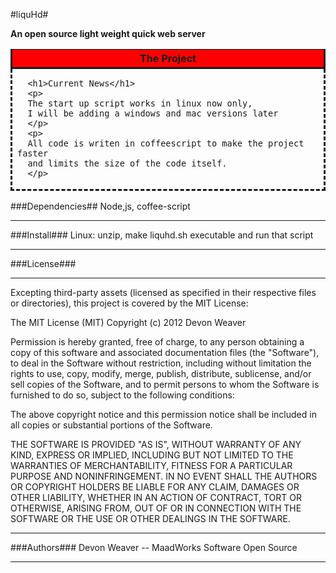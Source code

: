 #liquHd#

**An open source light weight quick web server**

<table >
<tr ><th style="border-style: solid; background-color: red;">The Project</th></tr>
<tr>
   <td style="border-style: dashed; border-top: none; ">

      <h1>Current News</h1>
      <p>
      The start up script works in linux now only,
      I will be adding a windows and mac versions later
      </p>
      <p>
      All code is writen in coffeescript to make the project faster
      and limits the size of the code itself.
      </p>


   </td>
</tr>
</table>

###Dependencies##
Node,js, coffee-script
****

###Install###
Linux:
   unzip, make liquhd.sh executable and run that script
***

###License###
****
Excepting third-party assets (licensed as specified in their respective files or directories), this project is covered
by the MIT License:

The MIT License (MIT) Copyright (c) 2012 Devon Weaver

Permission is hereby granted, free of charge, to any person obtaining a copy of this software and associated
documentation files (the "Software"), to deal in the Software without restriction, including without limitation the
rights to use, copy, modify, merge, publish, distribute, sublicense, and/or sell copies of the Software, and to permit
persons to whom the Software is furnished to do so, subject to the following conditions:

The above copyright notice and this permission notice shall be included in all copies or substantial portions of the
Software.

THE SOFTWARE IS PROVIDED "AS IS", WITHOUT WARRANTY OF ANY KIND, EXPRESS OR IMPLIED, INCLUDING BUT NOT LIMITED TO THE
WARRANTIES OF MERCHANTABILITY, FITNESS FOR A PARTICULAR PURPOSE AND NONINFRINGEMENT. IN NO EVENT SHALL THE AUTHORS OR
COPYRIGHT HOLDERS BE LIABLE FOR ANY CLAIM, DAMAGES OR OTHER LIABILITY, WHETHER IN AN ACTION OF CONTRACT, TORT OR
OTHERWISE, ARISING FROM, OUT OF OR IN CONNECTION WITH THE SOFTWARE OR THE USE OR OTHER DEALINGS IN THE SOFTWARE.


***
###Authors###
Devon Weaver -- MaadWorks Software Open Source
***